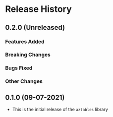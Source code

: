 # Release History

## 0.2.0 (Unreleased)

### Features Added

### Breaking Changes

### Bugs Fixed

### Other Changes

## 0.1.0 (09-07-2021)
* This is the initial release of the `aztables` library
